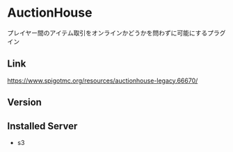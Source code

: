 # AuctionHouse
プレイヤー間のアイテム取引をオンラインかどうかを問わずに可能にするプラグイン

## Link
https://www.spigotmc.org/resources/auctionhouse-legacy.66670/

## Version


## Installed Server
- s3
